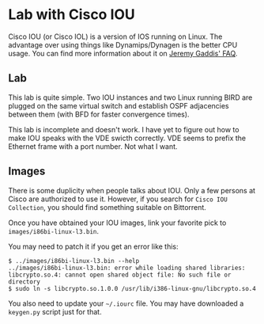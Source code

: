 Lab with Cisco IOU
==================

Cisco IOU (or Cisco IOL) is a version of IOS running on Linux. The
advantage over using things like Dynamips/Dynagen is the better CPU
usage. You can find more information about it on
[Jeremy Gaddis' FAQ](http://evilrouters.net/2011/01/18/cisco-iou-faq/).

Lab
---

This lab is quite simple. Two IOU instances and two Linux running BIRD
are plugged on the same virtual switch and establish OSPF adjacencies
between them (with BFD for faster convergence times).

This lab is incomplete and doesn't work. I have yet to figure out how
to make IOU speaks with the VDE swicth correctly. VDE seems to prefix
the Ethernet frame with a port number. Not what I want.

Images
------

There is some duplicity when people talks about IOU. Only a few
persons at Cisco are authorized to use it. However, if you search for
`Cisco IOU Collection`, you should find something suitable on
Bittorrent.

Once you have obtained your IOU images, link your favorite pick to
`images/i86bi-linux-l3.bin`.

You may need to patch it if you get an error like this:

    $ ../images/i86bi-linux-l3.bin --help
    ../images/i86bi-linux-l3.bin: error while loading shared libraries: libcrypto.so.4: cannot open shared object file: No such file or directory
    $ sudo ln -s libcrypto.so.1.0.0 /usr/lib/i386-linux-gnu/libcrypto.so.4

You also need to update your `~/.iourc` file. You may have downloaded
a `keygen.py` script just for that.
